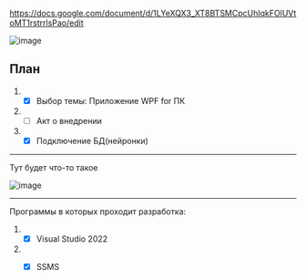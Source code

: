 https://docs.google.com/document/d/1LYeXQX3_XT8BTSMCpcUhIqkFOlUVtoMT1rstrrlsPao/edit

![image](https://github.com/Kulikov205/Diplom/assets/97594290/135b5c6c-8572-476f-9ed0-2417604069ff)

План
---
1. -[x] Выбор темы: Приложение WPF for ПК
2. -[ ] Акт о внедрении 
3. -[x] Подключение БД(нейронки)

---
Тут будет что-то такое

![image](https://github.com/DumSp1ro/Diplom/assets/146105715/cd45fbbc-c740-40dc-bd91-e700d7b5c141)

---

Программы в которых проходит разработка:
1. -[x] Visual Studio 2022
2. -[x] SSMS


